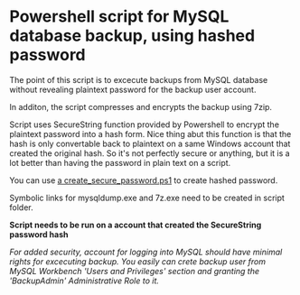 Powershell script for MySQL database backup, using hashed password
==============

The point of this script is to excecute backups from MySQL database without revealing plaintext password for the backup user account.

In additon, the script compresses and encrypts the backup using 7zip.

Script uses SecureString function provided by Powershell to encrypt the plaintext password into a hash form. Nice thing abut this function is that the hash is only convertable back to plaintext on a same Windows account that created the original hash. So it's not perfectly secure or anything, but it is a lot better than having the password in plain text on a script.

You can use [a create_secure_password.ps1](/create_secure_password.ps1) to create hashed password.

Symbolic links for mysqldump.exe and 7z.exe need to be created in script folder.

**Script needs to be run on a account that created the SecureString password hash**

*For added security, account for logging into MySQL should have minimal rights for excecuting backup. You easily can crete backup user from MySQL Workbench 'Users and Privileges' section and granting the 'BackupAdmin' Administrative Role to it.*
